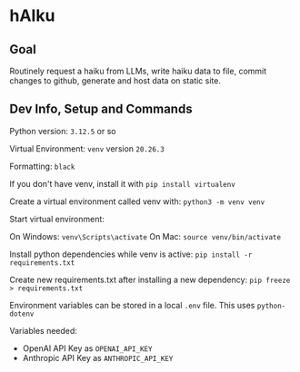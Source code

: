 # hAIku

## Goal
Routinely request a haiku from LLMs, write haiku data to file, commit changes to github, generate and host data on static site.

## Dev Info, Setup and Commands
Python version: `3.12.5` or so

Virtual Environment: `venv` version `20.26.3`

Formatting: `black`

If you don't have venv, install it with `pip install virtualenv`

Create a virtual environment called venv with: `python3 -m venv venv`

Start virtual environment:

On Windows: `venv\Scripts\activate`
On Mac: `source venv/bin/activate`

Install python dependencies while venv is active: `pip install -r requirements.txt`

Create new requirements.txt after installing a new dependency: `pip freeze > requirements.txt`

Environment variables can be stored in a local `.env` file. This uses `python-dotenv`

Variables needed:
- OpenAI API Key as `OPENAI_API_KEY`
- Anthropic API Key as `ANTHROPIC_API_KEY`
